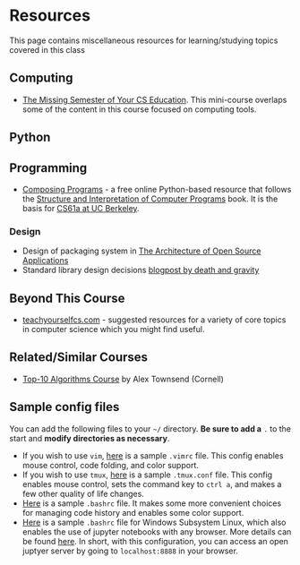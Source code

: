 # Resources

This page contains miscellaneous resources for learning/studying topics
covered in this class

## Computing

* [The Missing Semester of Your CS Education](https://missing.csail.mit.edu/).  This mini-course overlaps some of the content in this course focused on computing tools.

## Python

## Programming

* [Composing Programs](http://composingprograms.com/) - a free online Python-based resource that follows the [Structure and Interpretation of Computer Programs](https://mitpress.mit.edu/sites/default/files/sicp/index.html) book.  It is the basis for [CS61a at UC Berkeley](https://cs61a.org/).

### Design
* Design of packaging system in [The Architecture of Open Source Applications](http://aosabook.org/en/packaging.html)
* Standard library design decisions [blogpost by death and gravity](https://death.andgravity.com/stdlib)

## Beyond This Course

* [teachyourselfcs.com](https://teachyourselfcs.com/) - suggested resources for a variety of core topics in computer science which you might find useful.

## Related/Similar Courses

* [Top-10 Algorithms Course](http://pi.math.cornell.edu/~web6140/) by Alex Townsend (Cornell)

## Sample config files
You can add the following files to your `~/` directory. **Be sure to add a** `.` to the start and **modify directories as necessary**. 
* If you wish to use `vim`, [here](https://uchi-compy23.github.io/files/vimrc) is a sample `.vimrc` file. This config enables mouse control, code folding, and color support.
* If you wish to use `tmux`, [here](https://uchi-compy23.github.io/files/tmux.conf) is a sample `.tmux.conf` file. This config enables mouse control, sets the command key to `ctrl a`, and makes a few other quality of life changes.
* [Here](https://uchi-compy23.github.io/files/bashrc) is a sample `.bashrc` file. It makes some more convenient choices for managing code history and enables some color support.
* [Here](https://uchi-compy23.github.io/files/bashrc_wsl) is a sample `.bashrc` file for Windows Subsystem Linux, which also enables the use of jupyter notebooks with any browser. More details can be found [here](https://harshityadav95.medium.com/jupyter-notebook-in-windows-subsystem-for-linux-wsl-8b46fdf0a536). In short, with this configuration, you can access an open juptyer server by going to `localhost:8888` in your browser.
